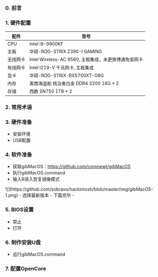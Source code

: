 ### 0. 前言

### 1. 硬件配置
 |配件|型号|
 |---|---|
 |CPU|Intel i9-9900KF|
 |主板|华硕-ROG-STRIX Z390-I GAMING|
 |无线网卡|Intel Wireless-AC 9560, 主板集成，未更换博通免驱网卡|
 |有线网卡|Intel I219-V 千兆网卡, 主板集成|
 |显卡|华硕-ROG-STRIX-RX5700XT-O8G|
 |内存|美商海盗船 统治者白金 DDR4 3200 16G * 2|
 |存储|西数 SN750 1TB * 2|

### 2. 常用术语

### 3. 硬件准备
- 安装环境
- USB配置

### 4. 软件准备
- 获取gibMacOS：https://github.com/corpnewt/gibMacOS
- 执行gibMacOS.command
- 输入R进入恢复镜像模式
<div align=left>![](https://github.com/sobravo/hackintosh/blob/master/img/gibMacOS-1.png)
- 选择最新版本
- 下载完毕
- 

### 5. BIOS设置
- 禁止
- 打开
### 6. 制作安装U盘
- 运行gibMacOS.command

### 7. 配置OpenCore
 

